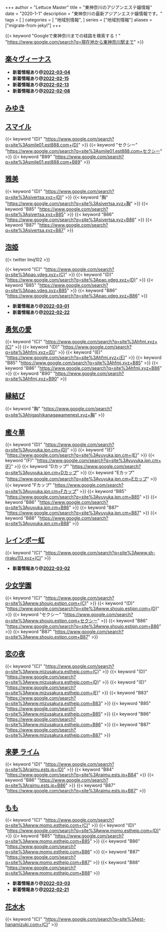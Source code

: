 +++
author = "Lettuce Master"
title = "東神奈川のアジアンエステ嬢情報"
date = "2020-1-1"
description = "東神奈川の最新アジアンエステ嬢情報です。"
tags = [
]
categories = [
    "地域別情報",
]
series = ["地域別情報"]
aliases = ["migrate-from-jekyl"]
+++

{{< keyword "Googleで東神奈川までの経路を検索する！" "https://www.google.com/search?q=現在地から東神奈川駅まで" >}}

## [楽々ヴィーナス](http://www.rakuraku-venus.xyz/)


- **新着情報あり@[2022-03-04](/post/2022-03-04)**
- **新着情報あり@[2022-02-15](/post/2022-02-15)**
- **新着情報あり@[2022-02-13](/post/2022-02-13)**
- **新着情報あり@[2022-02-08](/post/2022-02-08)**
## [みゆき](http://miyuk.work/)


## [スマイル](http://smile01.est888.com/)
{{< keyword "(D)" "https://www.google.com/search?q=site%3Asmile01.est888.com+(D)" >}} {{< keyword "セクシー" "https://www.google.com/search?q=site%3Asmile01.est888.com+セクシー" >}} {{< keyword "B89" "https://www.google.com/search?q=site%3Asmile01.est888.com+B89" >}} 

## [雅美](http://sivertsa.xyz/)
{{< keyword "(D)" "https://www.google.com/search?q=site%3Asivertsa.xyz+(D)" >}} {{< keyword "胸" "https://www.google.com/search?q=site%3Asivertsa.xyz+胸" >}} {{< keyword "B85" "https://www.google.com/search?q=site%3Asivertsa.xyz+B85" >}} {{< keyword "B86" "https://www.google.com/search?q=site%3Asivertsa.xyz+B86" >}} {{< keyword "B87" "https://www.google.com/search?q=site%3Asivertsa.xyz+B87" >}} 

## [泡姫](http://pao.vdeg.xyz/)


{{< twitter lmq102 >}}

{{< keyword "(C)" "https://www.google.com/search?q=site%3Apao.vdeg.xyz+(C)" >}} {{< keyword "(D)" "https://www.google.com/search?q=site%3Apao.vdeg.xyz+(D)" >}} {{< keyword "B85" "https://www.google.com/search?q=site%3Apao.vdeg.xyz+B85" >}} {{< keyword "B86" "https://www.google.com/search?q=site%3Apao.vdeg.xyz+B86" >}} 

- **新着情報あり@[2022-03-01](/post/2022-03-01)**
- **新着情報あり@[2022-02-22](/post/2022-02-22)**
## [勇気の愛](http://hfmj.xyz/)
{{< keyword "(C)" "https://www.google.com/search?q=site%3Ahfmj.xyz+(C)" >}} {{< keyword "(D)" "https://www.google.com/search?q=site%3Ahfmj.xyz+(D)" >}} {{< keyword "(E)" "https://www.google.com/search?q=site%3Ahfmj.xyz+(E)" >}} {{< keyword "B85" "https://www.google.com/search?q=site%3Ahfmj.xyz+B85" >}} {{< keyword "B86" "https://www.google.com/search?q=site%3Ahfmj.xyz+B86" >}} {{< keyword "B90" "https://www.google.com/search?q=site%3Ahfmj.xyz+B90" >}} 

## [縁結び](http://higashikanagawamenest.xyz/)
{{< keyword "胸" "https://www.google.com/search?q=site%3Ahigashikanagawamenest.xyz+胸" >}} 

## [癒々華](https://yuyuka.jpn.cm/)
{{< keyword "(D)" "https://www.google.com/search?q=site%3Ayuyuka.jpn.cm+(D)" >}} {{< keyword "(E)" "https://www.google.com/search?q=site%3Ayuyuka.jpn.cm+(E)" >}} {{< keyword "(F)" "https://www.google.com/search?q=site%3Ayuyuka.jpn.cm+(F)" >}} {{< keyword "Dカップ" "https://www.google.com/search?q=site%3Ayuyuka.jpn.cm+Dカップ" >}} {{< keyword "Eカップ" "https://www.google.com/search?q=site%3Ayuyuka.jpn.cm+Eカップ" >}} {{< keyword "Fカップ" "https://www.google.com/search?q=site%3Ayuyuka.jpn.cm+Fカップ" >}} {{< keyword "B85" "https://www.google.com/search?q=site%3Ayuyuka.jpn.cm+B85" >}} {{< keyword "B86" "https://www.google.com/search?q=site%3Ayuyuka.jpn.cm+B86" >}} {{< keyword "B87" "https://www.google.com/search?q=site%3Ayuyuka.jpn.cm+B87" >}} {{< keyword "B88" "https://www.google.com/search?q=site%3Ayuyuka.jpn.cm+B88" >}} 

## [レインボー虹](http://www.sh-riraku113.xyz/)
{{< keyword "(C)" "https://www.google.com/search?q=site%3Awww.sh-riraku113.xyz+(C)" >}} 

- **新着情報あり@[2022-03-02](/post/2022-03-02)**
## [少女学園](http://www.shoujo.estjpn.com/)
{{< keyword "(C)" "https://www.google.com/search?q=site%3Awww.shoujo.estjpn.com+(C)" >}} {{< keyword "(D)" "https://www.google.com/search?q=site%3Awww.shoujo.estjpn.com+(D)" >}} {{< keyword "セクシー" "https://www.google.com/search?q=site%3Awww.shoujo.estjpn.com+セクシー" >}} {{< keyword "B86" "https://www.google.com/search?q=site%3Awww.shoujo.estjpn.com+B86" >}} {{< keyword "B87" "https://www.google.com/search?q=site%3Awww.shoujo.estjpn.com+B87" >}} 

## [恋の夜](http://www.mizusakura.esthejp.com/)
{{< keyword "(C)" "https://www.google.com/search?q=site%3Awww.mizusakura.esthejp.com+(C)" >}} {{< keyword "(D)" "https://www.google.com/search?q=site%3Awww.mizusakura.esthejp.com+(D)" >}} {{< keyword "(E)" "https://www.google.com/search?q=site%3Awww.mizusakura.esthejp.com+(E)" >}} {{< keyword "B83" "https://www.google.com/search?q=site%3Awww.mizusakura.esthejp.com+B83" >}} {{< keyword "B85" "https://www.google.com/search?q=site%3Awww.mizusakura.esthejp.com+B85" >}} {{< keyword "B86" "https://www.google.com/search?q=site%3Awww.mizusakura.esthejp.com+B86" >}} {{< keyword "B87" "https://www.google.com/search?q=site%3Awww.mizusakura.esthejp.com+B87" >}} 

## [来夢 ライム](http://raimu.ests.jp/)
{{< keyword "(D)" "https://www.google.com/search?q=site%3Araimu.ests.jp+(D)" >}} {{< keyword "B84" "https://www.google.com/search?q=site%3Araimu.ests.jp+B84" >}} {{< keyword "B86" "https://www.google.com/search?q=site%3Araimu.ests.jp+B86" >}} {{< keyword "B87" "https://www.google.com/search?q=site%3Araimu.ests.jp+B87" >}} 

## [もも](http://www.momo.esthejp.com/)
{{< keyword "(C)" "https://www.google.com/search?q=site%3Awww.momo.esthejp.com+(C)" >}} {{< keyword "(D)" "https://www.google.com/search?q=site%3Awww.momo.esthejp.com+(D)" >}} {{< keyword "B85" "https://www.google.com/search?q=site%3Awww.momo.esthejp.com+B85" >}} {{< keyword "B86" "https://www.google.com/search?q=site%3Awww.momo.esthejp.com+B86" >}} {{< keyword "B87" "https://www.google.com/search?q=site%3Awww.momo.esthejp.com+B87" >}} {{< keyword "B88" "https://www.google.com/search?q=site%3Awww.momo.esthejp.com+B88" >}} 

- **新着情報あり@[2022-03-03](/post/2022-03-03)**
- **新着情報あり@[2022-02-21](/post/2022-02-21)**
## [花水木](http://est-hanamizuki.com/)
{{< keyword "(C)" "https://www.google.com/search?q=site%3Aest-hanamizuki.com+(C)" >}} 

